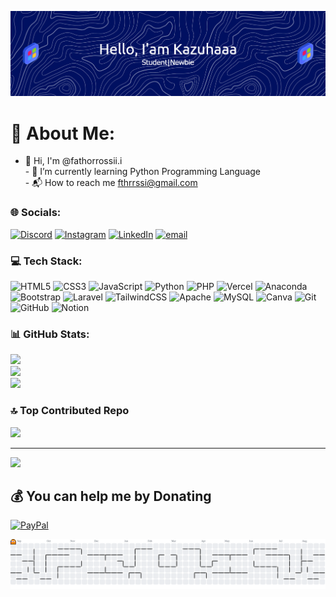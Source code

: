 
<!--
**kazuhaaa7/kazuhaaa7** is a ✨ _special_ ✨ repository because its `README.md` (this file) appears on your GitHub profile.

Here are some ideas to get you started:

- 🔭 I’m currently working on ...
- 🌱 I’m currently learning ...
- 👯 I’m looking to collaborate on ...
- 🤔 I’m looking for help with ...
- 💬 Ask me about ...
- 📫 How to reach me: ...
- 😄 Pronouns: ...
- ⚡ Fun fact: ...
- 👀 I'm interested in App Dev and Artificial Intelegent
![anime](https://media.giphy.com/media/v1.Y2lkPTc5MGI3NjExczh5b3BtcGVsN2dpejRlNDVjZGs1MGZpMTRzZHRlMTBjOGt2NXJ3biZlcD12MV9naWZzX3NlYXJjaCZjdD1n/dyjrpqaUVqCELGuQVr/giphy.gif)
- 👋 Hi, I'm @fathorrossii.i 
- 🌱 I’m currently learning Python Programming Language
- 📬 How to reach me fthrrssi@gmail.com

##### Skills
[![My Skills](https://skillicons.dev/icons?i=html,css,js,python,php&theme=light&perline=3)](https://skillicons.dev)

![image](https://img.shields.io/badge/HTML5-E34F26?style=for-the-badge&logo=html5&logoColor=white) ![image](https://img.shields.io/badge/CSS3-1572B6?style=for-the-badge&logo=css3&logoColor=white) ![image](https://img.shields.io/badge/Python-FFD43B?style=for-the-badge&logo=python&logoColor=blue) ![image](https://img.shields.io/badge/JavaScript-323330?style=for-the-badge&logo=javascript&logoColor=F7DF1E) 



##### Connect Witch Me
![https://instagram.com/fathorrossii.i](https://img.shields.io/badge/Instagram-E4405F?style=for-the-badge&logo=instagram&logoColor=white) ![linkedin](https://img.shields.io/badge/LinkedIn-0077B5?style=for-the-badge&logo=linkedin&logoColor=white)


##### My GitHub Stat
![Kazuhaaa7's GitHub stats](https://github-readme-stats.vercel.app/api?username=Kazuhaaa7&show_icons=true&theme=vue-dark&locale=ja)
## 🏆 GitHub Trophies
![](https://github-profile-trophy.vercel.app/?username=Kazuhaaa7&theme=radical&no-frame=false&no-bg=true&margin-w=4)
-->
![header](img/github-header-banner.png)

<!-- # Hello World!  -->
# 💫 About Me:
  - 👋 Hi, I'm @fathorrossii.i <br>- 🌱 I’m currently learning Python Programming Language<br>- 📬 How to reach me fthrrssi@gmail.com


### 🌐 Socials:
[![Discord](https://img.shields.io/badge/Discord-%237289DA.svg?logo=discord&logoColor=white)](https://discord.gg/loremm) [![Instagram](https://img.shields.io/badge/Instagram-%23E4405F.svg?logo=Instagram&logoColor=white)](https://instagram.com/fathorrossii.i) [![LinkedIn](https://img.shields.io/badge/LinkedIn-%230077B5.svg?logo=linkedin&logoColor=white)](https://linkedin.com/in/Kazuhaaa7) [![email](https://img.shields.io/badge/Email-D14836?logo=gmail&logoColor=white)](mailto:fthrrssi@gmail.com) 

### 💻 Tech Stack:
![HTML5](https://img.shields.io/badge/html5-%23E34F26.svg?style=for-the-badge&logo=html5&logoColor=white) ![CSS3](https://img.shields.io/badge/css3-%231572B6.svg?style=for-the-badge&logo=css3&logoColor=white) ![JavaScript](https://img.shields.io/badge/javascript-%23323330.svg?style=for-the-badge&logo=javascript&logoColor=%23F7DF1E) ![Python](https://img.shields.io/badge/python-3670A0?style=for-the-badge&logo=python&logoColor=ffdd54) ![PHP](https://img.shields.io/badge/php-%23777BB4.svg?style=for-the-badge&logo=php&logoColor=white) ![Vercel](https://img.shields.io/badge/vercel-%23000000.svg?style=for-the-badge&logo=vercel&logoColor=white) ![Anaconda](https://img.shields.io/badge/Anaconda-%2344A833.svg?style=for-the-badge&logo=anaconda&logoColor=white) ![Bootstrap](https://img.shields.io/badge/bootstrap-%238511FA.svg?style=for-the-badge&logo=bootstrap&logoColor=white) ![Laravel](https://img.shields.io/badge/laravel-%23FF2D20.svg?style=for-the-badge&logo=laravel&logoColor=white) ![TailwindCSS](https://img.shields.io/badge/tailwindcss-%2338B2AC.svg?style=for-the-badge&logo=tailwind-css&logoColor=white) ![Apache](https://img.shields.io/badge/apache-%23D42029.svg?style=for-the-badge&logo=apache&logoColor=white) ![MySQL](https://img.shields.io/badge/mysql-4479A1.svg?style=for-the-badge&logo=mysql&logoColor=white) ![Canva](https://img.shields.io/badge/Canva-%2300C4CC.svg?style=for-the-badge&logo=Canva&logoColor=white) ![Git](https://img.shields.io/badge/git-%23F05033.svg?style=for-the-badge&logo=git&logoColor=white) ![GitHub](https://img.shields.io/badge/github-%23121011.svg?style=for-the-badge&logo=github&logoColor=white) ![Notion](https://img.shields.io/badge/Notion-%23000000.svg?style=for-the-badge&logo=notion&logoColor=white)

### 📊 GitHub Stats:
![](https://github-readme-stats.vercel.app/api?username=Kazuhaaa7&theme=vue-dark&hide_border=false&include_all_commits=false&count_private=false)<br/>
![](https://nirzak-streak-stats.vercel.app/?user=Kazuhaaa7&theme=vue-dark&hide_border=false)<br/>
![](https://github-readme-stats.vercel.app/api/top-langs/?username=Kazuhaaa7&theme=vue-dark&hide_border=false&include_all_commits=false&count_private=false&layout=compact)


### 🔝 Top Contributed Repo
![](https://github-contributor-stats.vercel.app/api?username=Kazuhaaa7&limit=5&theme=vue-dark&combine_all_yearly_contributions=true)

---
[![](https://visitcount.itsvg.in/api?id=Kazuhaaa7&icon=5&color=0)](https://visitcount.itsvg.in)

  ## 💰 You can help me by Donating
  [![PayPal](https://img.shields.io/badge/PayPal-00457C?style=for-the-badge&logo=paypal&logoColor=white)](https://paypal.me/Kazuhaaa7) 


<picture>
  <source media="(prefers-color-scheme: dark)" srcset="https://raw.githubusercontent.com/kazuhaaa7/kazuhaaa7/output/pacman-contribution-graph-dark.svg">
  <source media="(prefers-color-scheme: light)" srcset="https://raw.githubusercontent.com/kazuhaaa7/kazuhaaa7/output/pacman-contribution-graph.svg">
  <img alt="pacman contribution graph" src="https://raw.githubusercontent.com/kazuhaaa7/kazuhaaa7/output/pacman-contribution-graph.svg">
</picture>
  
<!-- Proudly created with GPRM ( https://gprm.itsvg.in ) -->